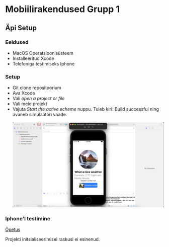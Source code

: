 # Mobiilirakendused Grupp 1

## Äpi Setup

### Eeldused
* MacOS Operatsioonisüsteem
* Installeeritud Xcode
* Telefoniga testimiseks Iphone

### Setup
* Git clone repositoorium
* Ava Xcode
* Vali _open a project or file_
* Vali meie projekt
* Vajuta _Start the active scheme_ nuppu. Tuleb kiri: Build successful ning avaneb simulaatori vaade.
  <br >
  <br />
  ![Alt text](./images/simulator.jpg)
  
### Iphone'l testimine

[Õpetus](https://medium.com/nerd-for-tech/how-to-run-xcode-on-your-iphone-irene-bosque-783a2975534a)

Projekti initsialiseerimisel raskusi ei esinenud. 